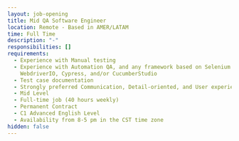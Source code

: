 ```yaml
---
layout: job-opening
title: Mid QA Software Engineer
location: Remote - Based in AMER/LATAM
time: Full Time
description: "-"
responsibilities: []
requirements:
  - Experience with Manual testing
  - Experience with Automation QA, and any framework based on Selenium
    WebdriverIO, Cypress, and/or CucumberStudio
  - Test case documentation
  - Strongly preferred Communication, Detail-oriented, and User experience skills
  - Mid Level
  - Full-time job (40 hours weekly)
  - Permanent Contract
  - C1 Advanced English Level
  - Availability from 8-5 pm in the CST time zone
hidden: false
---
```

